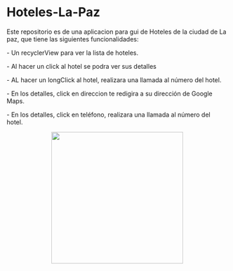 # Hoteles-La-Paz

Este repositorio es de una aplicacion para gui de Hoteles de la ciudad de La paz, que tiene las siguientes funcionalidades:

<p>- Un recyclerView para ver la lista de hoteles.</p>
<p>- Al hacer un click al hotel se podra ver sus detalles</p>
<p>- AL hacer un longClick al hotel, realizara una llamada al número del hotel.</p>
<p>- En los detalles, click en direccion te redigira a su dirección de Google Maps.</p>
<p>- En los detalles, click en teléfono, realizara una llamada al número del hotel.</p>


<div align="center">
    <center>
        <img src="/app/src/main/res/drawable/gif_presentacion" width="300">
    </center>
</div>

